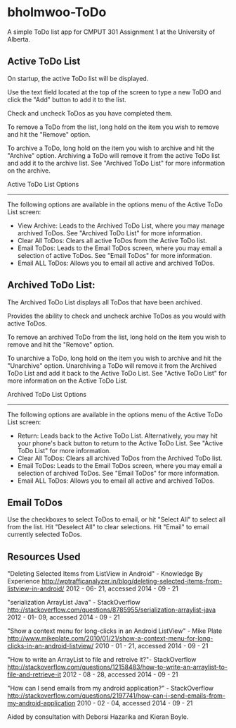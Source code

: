bholmwoo-ToDo
=============

A simple ToDo list app for CMPUT 301 Assignment 1 at the University of Alberta.



Active ToDo List
----------------

On startup, the active ToDo list will be displayed. 

Use the text field located at the top of the screen to type a new ToDO and click the "Add" button to add it to the list.

Check and uncheck ToDos as you have completed them.

To remove a ToDo from the list, long hold on the item you wish to remove and hit the "Remove" option.

To archive a ToDo, long hold on the item you wish to archive and hit the "Archive" option.
Archiving a ToDo will remove it from the active ToDo list and add it to the archive list.
See "Archived ToDo List" for more information on the archive.
  
  Active ToDo List Options
  - - - - - - - - - - - - 
  The following options are available in the options menu of the Active ToDo List screen:
  - View Archive:
      Leads to the Archived ToDo List, where you may manage archived ToDos.
      See "Archived ToDo List" for more information.
  - Clear All ToDos:
      Clears all active ToDos from the Active ToDo list.
  - Email ToDos:
      Leads to the Email ToDos screen, where you may email a selection of active ToDos.
      See "Email ToDos" for more information.
  - Email ALL ToDos:
      Allows you to email all active and archived ToDos.

Archived ToDo List:
-------------------

The Archived ToDo List displays all ToDos that have been archived.

Provides the ability to check and uncheck archive ToDos as you would with active ToDos.

To remove an archived ToDo from the list, long hold on the item you wish to remove and hit the "Remove" option.

To unarchive a ToDo, long hold on the item you wish to archive and hit the "Unarchive" option.
Unarchiving a ToDo will remove it from the Archived ToDo List and add it back to the Active ToDo List.
See "Active ToDo List" for more information on the Active ToDo List.
  
  Archived ToDo List Options
  - - - - - - - - - - - - 
  The following options are available in the options menu of the Active ToDo List screen:
  - Return:
      Leads back to the Active ToDo List.
      Alternatively, you may hit your phone's back button to return to the Active ToDo List.
      See "Active ToDo List" for more information.
  - Clear All ToDos:
      Clears all archived ToDos from the Archived ToDo list.
  - Email ToDos:
      Leads to the Email ToDos screen, where you may email a selection of archived ToDos.
      See "Email ToDos" for more information.
  - Email ALL ToDos:
      Allows you to email all active and archived ToDos.

Email ToDos
-----------
Use the checkboxes to select ToDos to email, or hit "Select All" to select all from the list.
Hit "Deselect All" to clear selections.
Hit "Email" to email currently selected ToDos.


Resources Used
--------------
"Deleting Selected Items from ListView in Android" - Knowledge By Experience
  http://wptrafficanalyzer.in/blog/deleting-selected-items-from-listview-in-android/
  2012 - 06- 21, accessed 2014 - 09 - 21
  
"serialization ArrayList Java" - StackOverflow
  http://stackoverflow.com/questions/8785955/serialization-arraylist-java
  2012 - 01- 09, accessed 2014 - 09 - 21
  
"Show a context menu for long-clicks in an Android ListView" - Mike Plate
  http://www.mikeplate.com/2010/01/21/show-a-context-menu-for-long-clicks-in-an-android-listview/
  2010 - 01 - 21, accessed 2014 - 09 - 21

"How to write an ArrayList to file and retreive it?"- StackOverflow
  http://stackoverflow.com/questions/12158483/how-to-write-an-arraylist-to-file-and-retrieve-it
  2012 - 08 - 28, accessed 2014 - 09 - 21

"How can I send emails from my android application?" - StackOverflow
  http://stackoverflow.com/questions/2197741/how-can-i-send-emails-from-my-android-application
  2010 - 02 - 04, accessed 2014 - 09 - 21
  
Aided by consultation with Deborsi Hazarika and Kieran Boyle.
